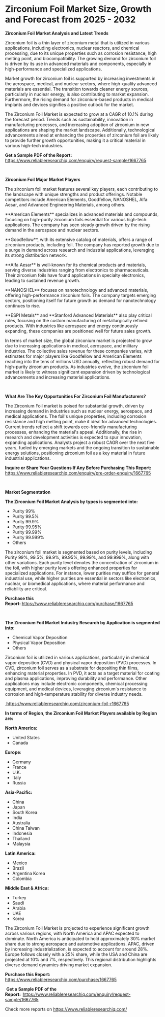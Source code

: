 <p><h1>Zirconium Foil Market Size, Growth and Forecast from 2025 - 2032</h1></p><p><strong>Zirconium Foil Market Analysis and Latest Trends</strong></p>
<p><p>Zirconium foil is a thin layer of zirconium metal that is utilized in various applications, including electronics, nuclear reactors, and chemical processing, due to its unique properties such as corrosion resistance, high melting point, and biocompatibility. The growing demand for zirconium foil is driven by its use in advanced materials and components, especially in high-performance and specialized applications.</p><p>Market growth for zirconium foil is supported by increasing investments in the aerospace, medical, and nuclear sectors, where high-quality advanced materials are essential. The transition towards cleaner energy sources, particularly in nuclear energy, is also contributing to market expansion. Furthermore, the rising demand for zirconium-based products in medical implants and devices signifies a positive outlook for the market.</p><p>The Zirconium Foil Market is expected to grow at a CAGR of 10.1% during the forecast period. Trends such as sustainability, innovation in manufacturing processes, and increasing adoption of zirconium in new applications are shaping the market landscape. Additionally, technological advancements aimed at enhancing the properties of zirconium foil are likely to provide further growth opportunities, making it a critical material in various high-tech industries.</p></p>
<p><strong>Get a Sample PDF of the Report:&nbsp;</strong> <a href="https://www.reliableresearchiq.com/enquiry/request-sample/1667765?utm_campaign=3085&utm_medium=2&utm_source=Github&utm_content=ia&utm_term=07032025&utm_id=zirconium-foil">https://www.reliableresearchiq.com/enquiry/request-sample/1667765</a></p>
<p>&nbsp;</p>
<p><strong>Zirconium Foil Major Market Players</strong></p>
<p><p>The zirconium foil market features several key players, each contributing to the landscape with unique strengths and product offerings. Notable competitors include American Elements, Goodfellow, NANOSHEL, Alfa Aesar, and Advanced Engineering Materials, among others.</p><p>**American Elements** specializes in advanced materials and compounds, focusing on high-purity zirconium foils essential for various high-tech applications. The company has seen steady growth driven by the rising demand in the aerospace and nuclear sectors.</p><p>**Goodfellow**, with its extensive catalog of materials, offers a range of zirconium products, including foil. The company has reported growth due to a surge in demand across research and industrial applications, leveraging its strong distribution network.</p><p>**Alfa Aesar** is well-known for its chemical products and materials, serving diverse industries ranging from electronics to pharmaceuticals. Their zirconium foils have found applications in specialty electronics, leading to sustained revenue growth.</p><p>**NANOSHEL** focuses on nanotechnology and advanced materials, offering high-performance zirconium foils. The company targets emerging sectors, positioning itself for future growth as demand for nanotechnology continues to rise.</p><p>**ESPI Metals** and **Stanford Advanced Materials** also play critical roles, focusing on the custom manufacturing of metallurgically refined products. With industries like aerospace and energy continuously expanding, these companies are positioned well for future sales growth.</p><p>In terms of market size, the global zirconium market is projected to grow due to increasing applications in medical, aerospace, and military industries. The collective sales revenue for these companies varies, with estimates for major players like Goodfellow and American Elements reaching into the tens of millions USD annually, reflecting robust demand for high-purity zirconium products. As industries evolve, the zirconium foil market is likely to witness significant expansion driven by technological advancements and increasing material applications.</p></p>
<p>&nbsp;</p>
<p><strong>What Are The Key Opportunities For Zirconium Foil Manufacturers?</strong></p>
<p><p>The Zirconium Foil market is poised for substantial growth, driven by increasing demand in industries such as nuclear energy, aerospace, and medical applications. The foil's unique properties, including corrosion resistance and high melting point, make it ideal for advanced technologies. Current trends reflect a shift towards eco-friendly manufacturing processes, enhancing the material's appeal. Additionally, the rise in research and development activities is expected to spur innovation, expanding applications. Analysts project a robust CAGR over the next five years, fueled by emerging markets and the ongoing transition to sustainable energy solutions, positioning zirconium foil as a key material in future industrial applications.</p></p>
<p><strong>Inquire or Share Your Questions If Any Before Purchasing This Report:</strong> <a href="https://www.reliableresearchiq.com/enquiry/pre-order-enquiry/1667765?utm_campaign=3085&utm_medium=2&utm_source=Github&utm_content=ia&utm_term=07032025&utm_id=zirconium-foil">https://www.reliableresearchiq.com/enquiry/pre-order-enquiry/1667765</a></p>
<p>&nbsp;</p>
<p><strong>Market Segmentation</strong></p>
<p><strong>The Zirconium Foil Market Analysis by types is segmented into:</strong></p>
<p><ul><li>Purity 99%</li><li>Purity 99.5%</li><li>Purity 99.9%</li><li>Purity 99.95%</li><li>Purity 99.99%</li><li>Purity 99.999%</li><li>Others</li></ul></p>
<p><p>The zirconium foil market is segmented based on purity levels, including Purity 99%, 99.5%, 99.9%, 99.95%, 99.99%, and 99.999%, along with other variations. Each purity level denotes the concentration of zirconium in the foil, with higher purity levels offering enhanced properties for specialized applications. For instance, lower purities may suffice for general industrial use, while higher purities are essential in sectors like electronics, nuclear, or biomedical applications, where material performance and reliability are critical.</p></p>
<p><strong>Purchase this Report:&nbsp;</strong><a href="https://www.reliableresearchiq.com/purchase/1667765?utm_campaign=3085&utm_medium=2&utm_source=Github&utm_content=ia&utm_term=07032025&utm_id=zirconium-foil">https://www.reliableresearchiq.com/purchase/1667765</a></p>
<p>&nbsp;</p>
<p><strong>The Zirconium Foil Market Industry Research by Application is segmented into:</strong></p>
<p><ul><li>Chemical Vapor Deposition</li><li>Physical Vapor Deposition</li><li>Others</li></ul></p>
<p><p>Zirconium foil is utilized in various applications, particularly in chemical vapor deposition (CVD) and physical vapor deposition (PVD) processes. In CVD, zirconium foil serves as a substrate for depositing thin films, enhancing material properties. In PVD, it acts as a target material for coating and plasma applications, improving durability and performance. Other applications may include electronic components, chemical processing equipment, and medical devices, leveraging zirconium's resistance to corrosion and high-temperature stability for diverse industry needs.</p></p>
<p><a href="https://www.reliableresearchiq.com/zirconium-foil-r1667765?utm_campaign=3085&utm_medium=2&utm_source=Github&utm_content=ia&utm_term=07032025&utm_id=zirconium-foil">&nbsp;https://www.reliableresearchiq.com/zirconium-foil-r1667765</a></p>
<p><strong>In terms of Region, the Zirconium Foil Market Players available by Region are:</strong></p>
<p>
    <p> <strong> North America: </strong>
        <ul>
            <li>United States</li>
            <li>Canada</li>
        </ul>
        </p> 
    <p> <strong> Europe: </strong>
        <ul>
            <li>Germany</li>
            <li>France</li>
            <li>U.K.</li>
            <li>Italy</li>
            <li>Russia</li>
        </ul>
        </p> 
    <p> <strong> Asia-Pacific: </strong>
        <ul>
            <li>China</li>
            <li>Japan</li>
            <li>South Korea</li>
            <li>India</li>
            <li>Australia</li>
            <li>China Taiwan</li>
            <li>Indonesia</li>
            <li>Thailand</li>
            <li>Malaysia</li>
        </ul>
        </p> 
    <p> <strong> Latin America: </strong>
        <ul>
            <li>Mexico</li>
            <li>Brazil</li>
            <li>Argentina Korea</li>
            <li>Colombia</li>
        </ul>
        </p> 
    <p> <strong> Middle East & Africa: </strong>
        <ul>
            <li>Turkey</li>
            <li>Saudi</li>
            <li>Arabia</li>
            <li>UAE</li>
            <li>Korea</li>
        </ul>
    </p>
    </p>
<p><p>The Zirconium Foil Market is projected to experience significant growth across various regions, with North America and APAC expected to dominate. North America is anticipated to hold approximately 30% market share due to strong aerospace and automotive applications. APAC, driven by increasing industrialization, is expected to account for around 28%. Europe follows closely with a 25% share, while the USA and China are projected at 10% and 7%, respectively. This regional distribution highlights diverse demand dynamics driving market expansion.</p></p>
<p><strong>Purchase this Report: </strong><a href="https://www.reliableresearchiq.com/purchase/1667765?utm_campaign=3085&utm_medium=2&utm_source=Github&utm_content=ia&utm_term=07032025&utm_id=zirconium-foil">https://www.reliableresearchiq.com/purchase/1667765</a></p>
<p>&nbsp;<strong>Get a Sample PDF of the Report:&nbsp;&nbsp;</strong><a href="https://www.reliableresearchiq.com/enquiry/request-sample/1667765?utm_campaign=3085&utm_medium=2&utm_source=Github&utm_content=ia&utm_term=07032025&utm_id=zirconium-foil">https://www.reliableresearchiq.com/enquiry/request-sample/1667765</a></p>
<p><strong></strong></p>
<p>Check more reports on <a href="https://www.reliableresearchiq.com/?utm_campaign=3085&utm_medium=2&utm_source=Github&utm_content=ia&utm_term=07032025&utm_id=zirconium-foil">https://www.reliableresearchiq.com/</a></p>